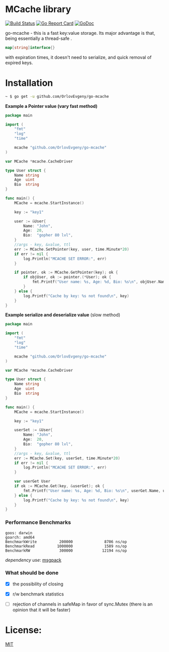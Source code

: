 # MCache library

[![Build Status](https://travis-ci.org/OrlovEvgeny/go-mcache.svg?branch=master)](https://travis-ci.org/OrlovEvgeny/go-mcache)
[![Go Report Card](https://goreportcard.com/badge/github.com/OrlovEvgeny/go-mcache?v1)](https://goreportcard.com/report/github.com/OrlovEvgeny/go-mcache)
[![GoDoc](https://godoc.org/github.com/OrlovEvgeny/go-mcache?status.svg)](https://godoc.org/github.com/OrlovEvgeny/go-mcache)

go-mcache - this is a fast key:value storage.
Its major advantage is that, being essentially a thread-safe .
```go 
map[string]interface{}
``` 
with expiration times, it doesn't need to serialize, and quick removal of expired keys.

# Installation

```bash
~ $ go get -u github.com/OrlovEvgeny/go-mcache
```


**Example a Pointer value (vary fast method)**

```go
package main

import (
	"fmt"
	"log"
	"time"

	mcache "github.com/OrlovEvgeny/go-mcache"
)

var MCache *mcache.CacheDriver

type User struct {
	Name string
	Age  uint
	Bio  string
}

func main() {
	MCache = mcache.StartInstance()

	key := "key1"

	user := &User{
		Name: "John",
		Age:  20,
		Bio:  "gopher 80 lvl",
	}
	//args - key, &value, ttl
	err := MCache.SetPointer(key, user, time.Minute*20)
	if err != nil {
		log.Println("MCACHE SET ERROR:", err)
	}

	if pointer, ok := MCache.GetPointer(key); ok {
		if objUser, ok := pointer.(*User); ok {
			fmt.Printf("User name: %s, Age: %d, Bio: %s\n", objUser.Name, objUser.Age, objUser.Bio)
		}
	} else {
		log.Printf("Cache by key: %s not found\n", key)
	}
}
```



**Example serialize and deserialize value** (slow method)

```go
package main

import (
	"fmt"
	"log"
	"time"

	mcache "github.com/OrlovEvgeny/go-mcache"
)

var MCache *mcache.CacheDriver

type User struct {
	Name string
	Age  uint
	Bio  string
}

func main() {
	MCache = mcache.StartInstance()

	key := "key1"

	userSet := &User{
		Name: "John",
		Age:  20,
		Bio:  "gopher 80 lvl",
	}
	//args - key, &value, ttl
	err := MCache.Set(key, userSet, time.Minute*20)
	if err != nil {
		log.Println("MCACHE SET ERROR:", err)
	}

	var userGet User
	if ok := MCache.Get(key, &userGet); ok {
		fmt.Printf("User name: %s, Age: %d, Bio: %s\n", userGet.Name, userGet.Age, userGet.Bio)
	} else {
		log.Printf("Cache by key: %s not found\n", key)
	}
}
```


### Performance Benchmarks

    goos: darwin
    goarch: amd64
    BenchmarkWrite          200000              8706 ns/op
    BenchmarkRead          1000000              1589 ns/op
    BenchmarkRW             300000             12194 ns/op


*dependency use*: [msgpack](https://github.com/vmihailenco/msgpack)

### What should be done

- [x] the possibility of closing
- [x] r/w benchmark statistics
- [ ] rejection of channels in safeMap in favor of sync.Mutex (there is an opinion that it will be faster)




# License:

[MIT](LICENSE)
